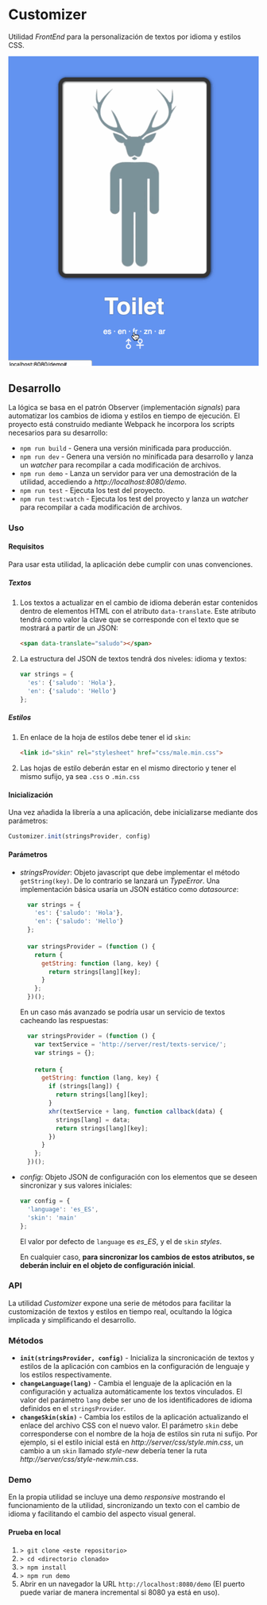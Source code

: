 # Customizer

Utilidad _FrontEnd_ para la personalización de textos por idioma y estilos CSS. 

![customizer](./demo/demo.gif "Customizer")

## Desarrollo

La lógica se basa en el patrón Observer (implementación _signals_) para automatizar los cambios de idioma y estilos en tiempo de ejecución.
El proyecto está construido mediante Webpack he incorpora los scripts necesarios para su desarrollo: 

* `npm run build` - Genera una versión minificada para producción.
* `npm run dev` - Genera una versión no minificada para desarrollo y lanza un _watcher_ para recompilar a cada modificación de archivos.
* `npm run demo` - Lanza un servidor para ver una demostración de la utilidad, accediendo a _http://localhost:8080/demo_.
* `npm run test` - Ejecuta los test del proyecto.
* `npm run test:watch` - Ejecuta los test del proyecto y lanza un _watcher_ para recompilar a cada modificación de archivos.
        
### Uso

#### Requisitos
Para usar esta utilidad, la aplicación debe cumplir con unas convenciones.

##### Textos
1. Los textos a actualizar en el cambio de idioma deberán estar contenidos dentro de elementos HTML con el atributo `data-translate`.
Este atributo tendrá como valor la clave que se corresponde con el texto que se mostrará a partir de un JSON:

    ```html
    <span data-translate="saludo"></span>
    ```
1. La estructura del JSON de textos tendrá dos niveles: idioma y textos:
    ```javascript
    var strings = {
      'es': {'saludo': 'Hola'},
      'en': {'saludo': 'Hello'}
    };
    ```
    
##### Estilos
1. En enlace de la hoja de estilos debe tener el id `skin`:
 
    ```html
    <link id="skin" rel="stylesheet" href="css/male.min.css">
    ```
1. Las hojas de estilo deberán estar en el mismo directorio y tener el mismo sufijo, ya sea `.css` o `.min.css`

#### Inicialización
Una vez añadida la librería a una aplicación, debe inicializarse mediante dos parámetros:

```javascript
Customizer.init(stringsProvider, config)
```

#### Parámetros

* _stringsProvider_: Objeto javascript que debe implementar el método `getString(key)`. De lo contrario se lanzará un _TypeError_.
Una implementación básica usaría un JSON estático como _datasource_:

    ```javascript
      var strings = {
        'es': {'saludo': 'Hola'},
        'en': {'saludo': 'Hello'}
      };
    
      var stringsProvider = (function () {
        return {
          getString: function (lang, key) {
            return strings[lang][key];
          }
        };
      })();
    ```
    
    En un caso más avanzado se podría usar un servicio de textos cacheando las respuestas:
    ```javascript
      var stringsProvider = (function () {
        var textService = 'http://server/rest/texts-service/';
        var strings = {};
        
        return {
          getString: function (lang, key) {
            if (strings[lang]) {
              return strings[lang][key];
            }
            xhr(textService + lang, function callback(data) {
              strings[lang] = data;
              return strings[lang][key];
            })
          }
        };
      })();
    ```
* _config_: Objeto JSON de configuración con los elementos que se deseen sincronizar y sus valores iniciales:

    ```javascript
    var config = {
      'language': 'es_ES',
      'skin': 'main'
    };
    ```


    El valor por defecto de `language` es _es_ES_, y el de `skin` _styles_.
    
    
    En cualquier caso, **para sincronizar los cambios de estos atributos, se deberán incluir en el objeto de configuración inicial**.
    
### API

La utilidad _Customizer_ expone una serie de métodos para facilitar la customización de textos y estilos en tiempo real, ocultando la lógica implicada y simplificando el desarrollo.

### Métodos

* **`init(stringsProvider, config)`** - Inicializa la sincronicación de textos y estilos de la aplicación con cambios en la configuración de lenguaje y los estilos respectivamente.
* **`changeLanguage(lang)`** - Cambia el lenguaje de la aplicación en la configuración y actualiza automáticamente los textos vinculados. El valor del parámetro `lang` debe ser uno de los identificadores de idioma definidos en el `stringsProvider`.       
* **`changeSkin(skin)`** - Cambia los estilos de la aplicación actualizando el enlace del archivo CSS con el nuevo valor. El parámetro `skin` debe corresponderse con el nombre de la hoja de estilos sin ruta ni sufijo. 
Por ejemplo, si el estilo inicial está en _http://server/css/style.min.css_, un cambio a un `skin` llamado _style-new_ debería tener la ruta _http://server/css/style-new.min.css_.

### Demo
En la propia utilidad se incluye una demo _responsive_ mostrando el funcionamiento de la utilidad, sincronizando un texto con el cambio de idioma y facilitando el cambio del aspecto visual general.

#### Prueba en local
1. `> git clone <este repositorio>`  
1. `> cd <directorio clonado>`
1. `> npm install` 
1. `> npm run demo`
1. Abrir en un navegador la URL `http://localhost:8080/demo` (El puerto puede variar de manera incremental si 8080 ya está en uso).
